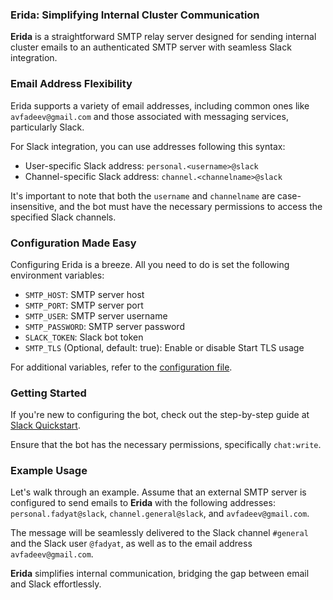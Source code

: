 ### Erida: Simplifying Internal Cluster Communication

**Erida** is a straightforward SMTP relay server designed for sending internal cluster emails to an authenticated SMTP
server with seamless Slack integration.

### Email Address Flexibility

Erida supports a variety of email addresses, including common ones like `avfadeev@gmail.com` and those associated with
messaging services, particularly Slack.

For Slack integration, you can use addresses following this syntax:

- User-specific Slack address: `personal.<username>@slack`
- Channel-specific Slack address: `channel.<channelname>@slack`

It's important to note that both the `username` and `channelname` are case-insensitive, and the bot must have the
necessary
permissions to access the specified Slack channels.

### Configuration Made Easy

Configuring Erida is a breeze. All you need to do is set the following environment variables:

- `SMTP_HOST`: SMTP server host
- `SMTP_PORT`: SMTP server port
- `SMTP_USER`: SMTP server username
- `SMTP_PASSWORD`: SMTP server password
- `SLACK_TOKEN`: Slack bot token
- `SMTP_TLS` (Optional, default: true): Enable or disable Start TLS usage

For additional variables, refer to the [configuration file](internal/config.go).

### Getting Started

If you're new to configuring the bot, check out the step-by-step guide
at [Slack Quickstart](https://api.slack.com/start/quickstart).

Ensure that the bot has the necessary permissions, specifically `chat:write`.

### Example Usage

Let's walk through an example. Assume that an external SMTP server is configured to send emails to **Erida** with the
following addresses: `personal.fadyat@slack`, `channel.general@slack`, and `avfadeev@gmail.com`.

The message will be seamlessly delivered to the Slack channel `#general` and the Slack user `@fadyat`, as well as to the
email address `avfadeev@gmail.com`.

**Erida** simplifies internal communication, bridging the gap between email and Slack effortlessly.

